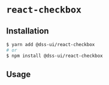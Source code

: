 # `react-checkbox`

## Installation

```sh
$ yarn add @dss-ui/react-checkbox
# or
$ npm install @dss-ui/react-checkbox
```

## Usage


